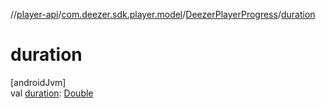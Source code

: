 //[player-api](../../../index.md)/[com.deezer.sdk.player.model](../index.md)/[DeezerPlayerProgress](index.md)/[duration](duration.md)

# duration

[androidJvm]\
val [duration](duration.md): [Double](https://kotlinlang.org/api/latest/jvm/stdlib/kotlin/-double/index.html)
